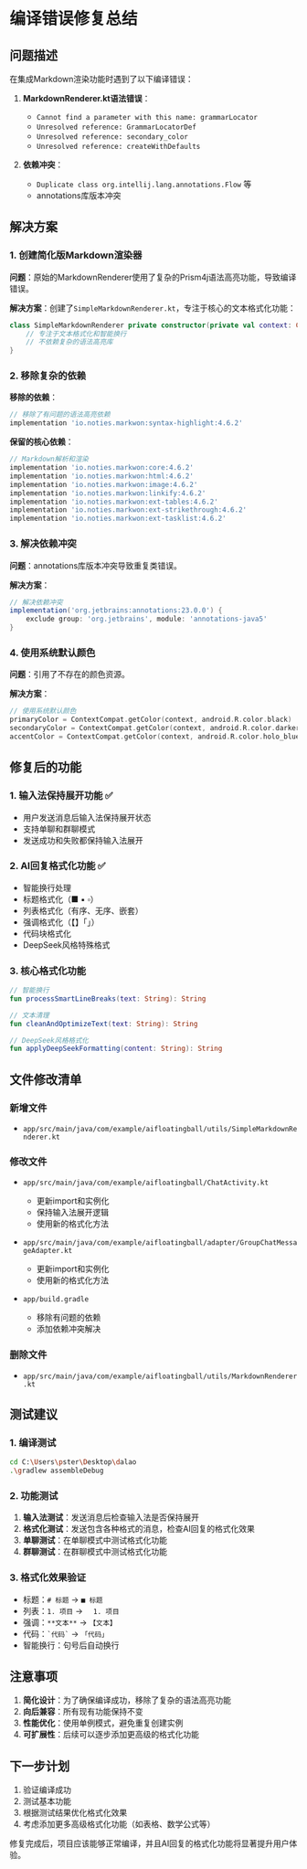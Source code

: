 # 编译错误修复总结

## 问题描述

在集成Markdown渲染功能时遇到了以下编译错误：

1. **MarkdownRenderer.kt语法错误**：
   - `Cannot find a parameter with this name: grammarLocator`
   - `Unresolved reference: GrammarLocatorDef`
   - `Unresolved reference: secondary_color`
   - `Unresolved reference: createWithDefaults`

2. **依赖冲突**：
   - `Duplicate class org.intellij.lang.annotations.Flow` 等
   - annotations库版本冲突

## 解决方案

### 1. 创建简化版Markdown渲染器

**问题**：原始的MarkdownRenderer使用了复杂的Prism4j语法高亮功能，导致编译错误。

**解决方案**：创建了`SimpleMarkdownRenderer.kt`，专注于核心的文本格式化功能：

```kotlin
class SimpleMarkdownRenderer private constructor(private val context: Context) {
    // 专注于文本格式化和智能换行
    // 不依赖复杂的语法高亮库
}
```

### 2. 移除复杂的依赖

**移除的依赖**：
```gradle
// 移除了有问题的语法高亮依赖
implementation 'io.noties.markwon:syntax-highlight:4.6.2'
```

**保留的核心依赖**：
```gradle
// Markdown解析和渲染
implementation 'io.noties.markwon:core:4.6.2'
implementation 'io.noties.markwon:html:4.6.2'
implementation 'io.noties.markwon:image:4.6.2'
implementation 'io.noties.markwon:linkify:4.6.2'
implementation 'io.noties.markwon:ext-tables:4.6.2'
implementation 'io.noties.markwon:ext-strikethrough:4.6.2'
implementation 'io.noties.markwon:ext-tasklist:4.6.2'
```

### 3. 解决依赖冲突

**问题**：annotations库版本冲突导致重复类错误。

**解决方案**：
```gradle
// 解决依赖冲突
implementation('org.jetbrains:annotations:23.0.0') {
    exclude group: 'org.jetbrains', module: 'annotations-java5'
}
```

### 4. 使用系统默认颜色

**问题**：引用了不存在的颜色资源。

**解决方案**：
```kotlin
// 使用系统默认颜色
primaryColor = ContextCompat.getColor(context, android.R.color.black)
secondaryColor = ContextCompat.getColor(context, android.R.color.darker_gray)
accentColor = ContextCompat.getColor(context, android.R.color.holo_blue_dark)
```

## 修复后的功能

### 1. 输入法保持展开功能 ✅
- 用户发送消息后输入法保持展开状态
- 支持单聊和群聊模式
- 发送成功和失败都保持输入法展开

### 2. AI回复格式化功能 ✅
- 智能换行处理
- 标题格式化（■ ▪ ▫）
- 列表格式化（有序、无序、嵌套）
- 强调格式化（【】「」）
- 代码块格式化
- DeepSeek风格特殊格式

### 3. 核心格式化功能
```kotlin
// 智能换行
fun processSmartLineBreaks(text: String): String

// 文本清理
fun cleanAndOptimizeText(text: String): String

// DeepSeek风格格式化
fun applyDeepSeekFormatting(content: String): String
```

## 文件修改清单

### 新增文件
- `app/src/main/java/com/example/aifloatingball/utils/SimpleMarkdownRenderer.kt`

### 修改文件
- `app/src/main/java/com/example/aifloatingball/ChatActivity.kt`
  - 更新import和实例化
  - 保持输入法展开逻辑
  - 使用新的格式化方法

- `app/src/main/java/com/example/aifloatingball/adapter/GroupChatMessageAdapter.kt`
  - 更新import和实例化
  - 使用新的格式化方法

- `app/build.gradle`
  - 移除有问题的依赖
  - 添加依赖冲突解决

### 删除文件
- `app/src/main/java/com/example/aifloatingball/utils/MarkdownRenderer.kt`

## 测试建议

### 1. 编译测试
```bash
cd C:\Users\pster\Desktop\dalao
.\gradlew assembleDebug
```

### 2. 功能测试
1. **输入法测试**：发送消息后检查输入法是否保持展开
2. **格式化测试**：发送包含各种格式的消息，检查AI回复的格式化效果
3. **单聊测试**：在单聊模式中测试格式化功能
4. **群聊测试**：在群聊模式中测试格式化功能

### 3. 格式化效果验证
- 标题：`# 标题` → `■ 标题`
- 列表：`1. 项目` → `  1. 项目`
- 强调：`**文本**` → `【文本】`
- 代码：`` `代码` `` → `「代码」`
- 智能换行：句号后自动换行

## 注意事项

1. **简化设计**：为了确保编译成功，移除了复杂的语法高亮功能
2. **向后兼容**：所有现有功能保持不变
3. **性能优化**：使用单例模式，避免重复创建实例
4. **可扩展性**：后续可以逐步添加更高级的格式化功能

## 下一步计划

1. 验证编译成功
2. 测试基本功能
3. 根据测试结果优化格式化效果
4. 考虑添加更多高级格式化功能（如表格、数学公式等）

修复完成后，项目应该能够正常编译，并且AI回复的格式化功能将显著提升用户体验。